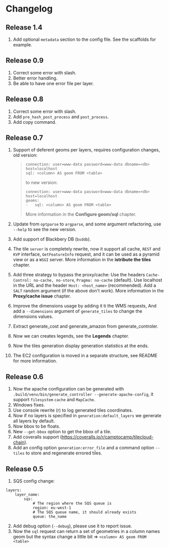 Changelog
=========

Release 1.4
-----------

1.  Add optional `metadata` section to the config file. See the scaffolds for example.

Release 0.9
-----------

1.  Correct some error with slash.
2.  Better error handling.
3.  Be able to have one error file per layer.

Release 0.8
-----------

1.  Correct some error with slash.
2.  Add `pre_hash_post_process` and `post_process`.
3.  Add copy command.

Release 0.7
-----------

1.  Support of deferent geoms per layers, requires configuration changes, old version:

    > ``` {.sourceCode .yaml}
    > connection: user=www-data password=www-data dbname=<db> host=localhost
    > sql: <column> AS geom FROM <table>
    > ```
    >
    > to new version:
    >
    > ``` {.sourceCode .yaml}
    > connection: user=www-data password=www-data dbname=<db> host=localhost
    > geoms:
    > -   sql: <column> AS geom FROM <table>
    > ```
    >
    > More information in the **Configure geom/sql** chapter.

2.  Update from `optparse` to `argparse`, and some argument refactoring, use `--help` to see the new version.
3.  Add support of Blackbery DB (`bsddb`).
4.  The tile `server` is completely rewrite, now it support all cache, `REST` and `KVP` interface,
    `GetFeatureInfo` request, and it can be used as a pyramid view or as a `WSGI` server. More information in
    the **istribute the tiles** chapter.
5.  Add three strategy to bypass the proxy/cache: Use the headers `Cache-Control: no-cache, no-store`,
    `Pragma: no-cache` (default). Use localhost in the URL and the header `Host: <host_name>` (recommended).
    Add a `SALT` random argument (if the above don't work). More information in the **Proxy/cache issue**
    chapter.
6.  Improve the dimensions usage by adding it ti the WMS requests, And add a `--dimensions` argument of
    `generate_tiles` to change the dimensions values.
7.  Extract generate\_cost and generate\_amazon from generate\_controler.
8.  Now we can creates legends, see the **Legends** chapter.
9.  Now the tiles generation display generation statistics at the ends.
10. The EC2 configuration is moved in a separate structure, see README for more information.

Release 0.6
-----------

1.  Now the apache configuration can be generated with
    `.build/venv/bin/generate_controller --generate-apache-config`, it support `filesystem` `cache` and
    `MapCache`.
2.  Windows fixes.
3.  Use console rewrite (r) to log generated tiles coordinates.
4.  Now if no layers is specified in `generation:default_layers` we generate all layers by default.
5.  Now bbox to be floats.
6.  New `--get-bbox` option to get the bbox of a tile.
7.  Add coveralls support (<https://coveralls.io/r/camptocamp/tilecloud-chain>).
8.  Add an config option `generation:error_file` and a command option `--tiles` to store and regenerate
    errored tiles.

Release 0.5
-----------

1.  SQS config change:

``` {.sourceCode .yaml}
layers:
    layer_name:
        sqs:
            # The region where the SQS queue is
            region: eu-west-1
            # The SQS queue name, it should already exists
            queue: the_name
```

2.  Add debug option (`--debug`), please use it to report issue.
3.  Now the `sql` request can return a set of geometries in a column names geom but the syntax change a little
    bit =&gt; `<column> AS geom FROM <table>`

